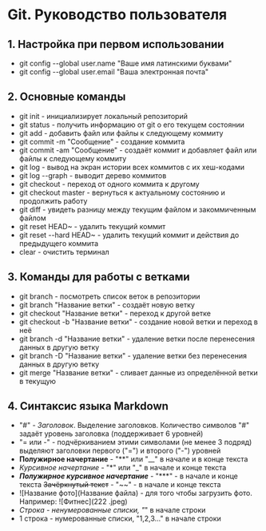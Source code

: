 # Git. Руководство пользователя

## 1. Настройка при первом использовании
* git config --global user.name "Ваше имя латинскими буквами"
* git config --global user.email "Ваша электронная почта"

## 2. Основные команды
* git init - инициализирует локальный репозиторий
* git status - получить информацию от git о его текущем состоянии
* git add - добавить файл или файлы к следующему коммиту
* git commit -m "Сообщение" - создание коммита
* git commit -am "Сообщение" - создаёт коммит и добавляет файл или файлы к следующему коммиту
* git log - вывод на экран истории всех коммитов с их хеш-кодами
* git log --graph - выводит дерево коммитов
* git checkout - переход от одного коммита к другому
* git checkout master - вернуться к актуальному состоянию и продолжить работу
* git diff - увидеть разницу между текущим файлом и закоммиченным файлом
* git reset HEAD~ - удалить текущий коммит
* git reset --hard HEAD~ - удалить текущий коммит и действия до предыдущего коммита
* clear - очистить терминал

## 3. Команды для работы с ветками
* git branch - посмотреть список веток в репозитории
* git branch "Название ветки" - создаёт новую ветку
* git checkout "Название ветки" - переход к другой ветке
* git checkout -b "Название ветки" - создание новой ветки и переход в неё
* git branch -d "Название ветки" - удаление ветки после перенесения данных в другую ветку 
* git branch -D "Название ветки" - удаление ветки без перенесения данных в другую ветку 
* git merge "Название ветки" - сливает данные из определённой ветки в текущую

## 4. Синтаксис языка Markdown
* "#" - *Заголовок*. Выделение заголовков. Количество символов "#" задаёт уровень заголовка (поддерживает 6 уровней)
* "= или -" - подчёркиванием этими символами (не менее 3 подряд) выделяют заголовки первого ("=") и второго ("-") уровней
* **Полужирное начертание** - "**" или "__" в начале и в конце текста
* *Курсивное начертание* - "*" или "_" в начале и конце текста
* ***Полужирное курсивное начертание*** - "***" - в начале и конце текста
~~Зачёркнутый текст~~ - "~~" - в начале и конце текста
* ![Название фото](Название файла) - для того чтобы загрузить фото. Например: ![Фитнес](222 .jpeg)
* *Строка - ненумерованные списки, "*" в начале строки
* 1 строка - нумерованные списки, "1,2,3..." в начале строки